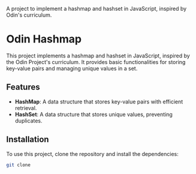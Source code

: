 A project to implement a hashmap and hashset in JavaScript, inspired by Odin's curriculum.

# Odin Hashmap

This project implements a hashmap and hashset in JavaScript, inspired by the Odin Project's curriculum. It provides basic functionalities for storing key-value pairs and managing unique values in a set.

## Features

- **HashMap**: A data structure that stores key-value pairs with efficient retrieval.
- **HashSet**: A data structure that stores unique values, preventing duplicates.

## Installation

To use this project, clone the repository and install the dependencies:

```bash
git clone
```
